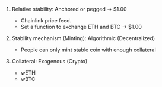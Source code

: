1. Relative stability: Anchored or pegged -> $1.00

   - Chainlink price feed.
   - Set a function to exchange ETH and BTC -> $1.00

2. Stability mechanism (Minting): Algorithmic (Decentralized)
   - People can only mint stable coin with enough collateral
3. Collateral: Exogenous (Crypto)
   - wETH
   - wBTC
